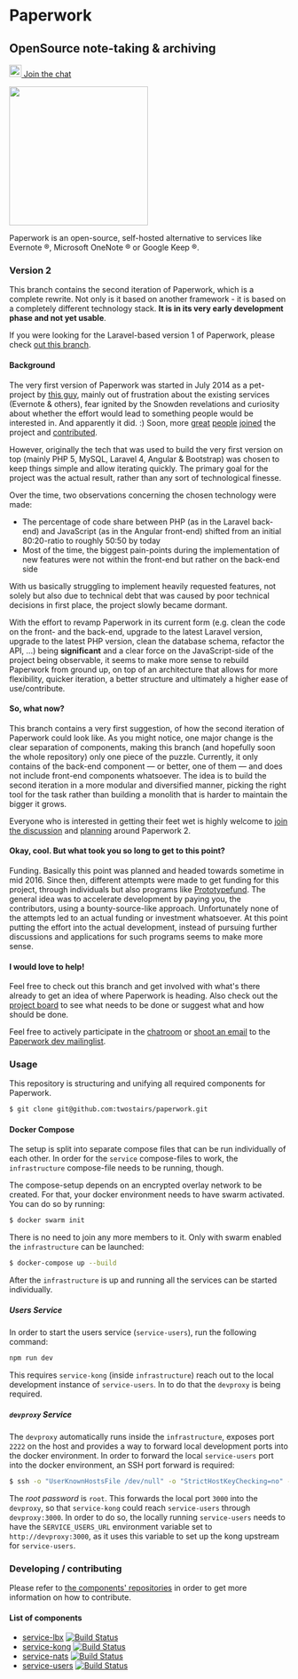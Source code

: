 Paperwork
=========

## OpenSource note-taking & archiving

[<img src="https://about.riot.im/wp-content/themes/riot/img/tiny-riot.svg" width="22"/> Join the chat](https://riot.im/app/#/room/#paperwork:matrix.org)

<img src="https://raw.githubusercontent.com/twostairs/paperwork/master/paperwork-logo.png" width="250"/>

Paperwork is an open-source, self-hosted alternative to services like Evernote ®, Microsoft OneNote ® or Google Keep ®.

### Version 2

This branch contains the second iteration of Paperwork, which is a complete rewrite. Not only is it based on another framework - it is based on a completely different technology stack. **It is in its very early development phase and not yet usable**.

If you were looking for the Laravel-based version 1 of Paperwork, please check [out this branch](https://github.com/twostairs/paperwork/tree/1).

#### Background

The very first version of Paperwork was started in July 2014 as a pet-project by [this guy](https://twitter.com/mrusme), mainly out of frustration about the existing services (Evernote & others), fear ignited by the Snowden revelations and curiosity about whether the effort would lead to something people would be interested in. And apparently it did. :) Soon, more [great](https://github.com/Liongold) [people](https://github.com/joshlemer) [joined](https://github.com/JamborJan) the project and [contributed](https://github.com/twostairs/paperwork/graphs/contributors).

However, originally the tech that was used to build the very first version on top (mainly PHP 5, MySQL, Laravel 4, Angular & Bootstrap) was chosen to keep things simple and allow iterating quickly. The primary goal for the project was the actual result, rather than any sort of technological finesse.

Over the time, two observations concerning the chosen technology were made:

- The percentage of code share between PHP (as in the Laravel back-end) and JavaScript (as in the Angular front-end) shifted from an initial 80:20-ratio to roughly 50:50 by today
- Most of the time, the biggest pain-points during the implementation of new features were not within the front-end but rather on the back-end side

With us basically struggling to implement heavily requested features, not solely but also due to technical debt that was caused by poor technical decisions in first place, the project slowly became dormant.

With the effort to revamp Paperwork in its current form (e.g. clean the code on the front- and the back-end, upgrade to the latest Laravel version, upgrade to the latest PHP version, clean the database schema, refactor the API, ...) being **significant** and a clear force on the JavaScript-side of the project being observable, it seems to make more sense to rebuild Paperwork from ground up, on top of an architecture that allows for more flexibility, quicker iteration, a better structure and ultimately a higher ease of use/contribute.

#### So, what now?

This branch contains a very first suggestion, of how the second iteration of Paperwork could look like. As you might notice, one major change is the clear separation of components, making this branch (and hopefully soon the whole repository) only one piece of the puzzle. Currently, it only contains of the back-end component — or better, one of them — and does not include front-end components whatsoever. The idea is to build the second iteration in a more modular and diversified manner, picking the right tool for the task rather than building a monolith that is harder to maintain the bigger it grows.

Everyone who is interested in getting their feet wet is highly welcome to [join the discussion](https://riot.im/app/#/room/#paperwork:matrix.org) and [planning](https://github.com/twostairs/paperwork/projects/1?) around Paperwork 2.

#### Okay, cool. But what took you so long to get to this point?

Funding. Basically this point was planned and headed towards sometime in mid 2016. Since then, different attempts were made to get funding for this project, through individuals but also programs like [Prototypefund](https://prototypefund.de). The general idea was to accelerate development by paying you, the contributors, using a bounty-source-like approach. Unfortunately none of the attempts led to an actual funding or investment whatsoever. At this point putting the effort into the actual development, instead of pursuing further discussions and applications for such programs seems to make more sense.

#### I would love to help!

Feel free to check out this branch and get involved with what's there already to get an idea of where Paperwork is heading. Also check out the [project board](https://github.com/twostairs/paperwork/projects/1) to see what needs to be done or suggest what and how should be done.

Feel free to actively participate in the [chatroom](https://riot.im/app/#/room/#paperwork:matrix.org) or [shoot an email](mailto:paperwork-dev@googlegroups.com) to the [Paperwork dev mailinglist](https://groups.google.com/forum/#!forum/paperwork-dev).

### Usage

This repository is structuring and unifying all required components for Paperwork.

```bash
$ git clone git@github.com:twostairs/paperwork.git
```

#### Docker Compose

The setup is split into separate compose files that can be run individually of each other. In order for the `service` compose-files to work, the `infrastructure` compose-file needs to be running, though.

The compose-setup depends on an encrypted overlay network to be created. For that, your docker environment needs to have swarm activated. You can do so by running:

```bash
$ docker swarm init
```

There is no need to join any more members to it. Only with swarm enabled the `infrastructure` can be launched:

```bash
$ docker-compose up --build
```

After the `infrastructure` is up and running all the services can be started individually.

##### Users Service

In order to start the users service (`service-users`), run the following command:

```bash
npm run dev
```

This requires `service-kong` (inside `infrastructure`) reach out to the local development instance of `service-users`. In to do that the `devproxy` is being required.

##### `devproxy` Service

The `devproxy` automatically runs inside the `infrastructure`, exposes port `2222` on the host and provides a way to forward local development ports into the docker environment. In order to forward the local `service-users` port into the docker environment, an SSH port forward is required:

```bash
$ ssh -o "UserKnownHostsFile /dev/null" -o "StrictHostKeyChecking=no" -p 2222 -R 3000:127.0.0.1:3000 root@127.0.0.1
```

The *root password* is `root`. This forwards the local port `3000` into the `devproxy`, so that `service-kong` could reach `service-users` through `devproxy:3000`.
In order to do so, the locally running `service-users` needs to have the `SERVICE_USERS_URL` environment variable set to `http://devproxy:3000`, as it uses this variable to set up the kong upstream for `service-users`.

### Developing / contributing

Please refer to [the components' repositories](https://github.com/paperworkco) in order to get more information on how to contribute.

#### List of components

- [service-lbx](https://github.com/paperworkco/service-lbx) [![Build Status](https://travis-ci.org/paperworkco/service-lbx.svg?branch=master)](https://travis-ci.org/twostairs/paperwork)
- [service-kong](https://github.com/paperworkco/service-kong) [![Build Status](https://travis-ci.org/paperworkco/service-kong.svg?branch=master)](https://travis-ci.org/twostairs/paperwork)
- [service-nats](https://github.com/paperworkco/service-nats) [![Build Status](https://travis-ci.org/paperworkco/service-nats.svg?branch=master)](https://travis-ci.org/twostairs/paperwork)
- [service-users](https://github.com/paperworkco/service-users) [![Build Status](https://travis-ci.org/paperworkco/service-users.svg?branch=master)](https://travis-ci.org/twostairs/paperwork)

